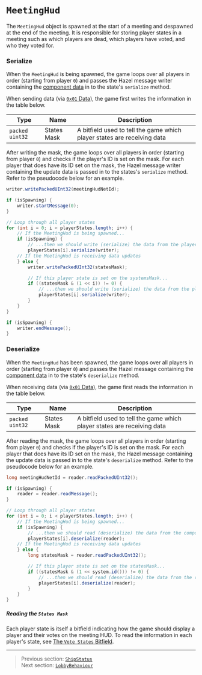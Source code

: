 # `MeetingHud`

The `MeetingHud` object is spawned at the start of a meeting and despawned at the end of the meeting. It is responsible for storing player states in a meeting such as which players are dead, which players have voted, and who they voted for.

### Serialize

When the `MeetingHud` is being spawned, the game loops over all players in order (starting from player `0`) and passes the Hazel message writer containing the [component data](../03_gamedata_and_gamedatato_message_types/04_spawn.md#the-component-structure) in to the state's `serialize` method.

When sending data (via [`0x01` Data](../03_gamedata_and_gamedatato_message_types/01_data.md)), the game first writes the information in the table below.

| Type | Name | Description |
| --- | --- | --- |
| `packed uint32` | States Mask | A bitfield used to tell the game which player states are receiving data |

After writing the mask, the game loops over all players in order (starting from player `0`) and checks if the player's ID is set on the mask. For each player that does have its ID set on the mask, the Hazel message writer containing the update data is passed in to the states's `serialize` method. Refer to the pseudocode below for an example.

```java
writer.writePackedUInt32(meetingHudNetId);

if (isSpawning) {
    writer.startMessage(0);
}

// Loop through all player states
for (int i = 0; i < playerStates.length; i++) {
    // If the MeetingHud is being spawned...
    if (isSpawning) {
        // ...then we should write (serialize) the data from the player state
        playerStates[i].serialize(writer);
    // If the MeetingHud is receiving data updates
    } else {
        writer.writePackedUInt32(statesMask);

        // If this player state is set on the systemsMask...
        if ((statesMask & (1 << i)) != 0) {
            // ...then we should write (serialize) the data from the player state
            playerStates[i].serialize(writer);
        }
    }
}

if (isSpawning) {
    writer.endMessage();
}
```

### Deserialize

When the `MeetingHud` has been spawned, the game loops over all players in order (starting from player `0`) and passes the Hazel message containing the [component data](../03_gamedata_and_gamedatato_message_types/04_spawn.md#the-component-structure) in to the state's `deserialize` method.

When receiving data (via [`0x01` Data](../03_gamedata_and_gamedatato_message_types/01_data.md)), the game first reads the information in the table below.

| Type | Name | Description |
| --- | --- | --- |
| `packed uint32` | States Mask | A bitfield used to tell the game which player states are receiving data |

After reading the mask, the game loops over all players in order (starting from player `0`) and checks if the player's ID is set on the mask. For each player that does have its ID set on the mask, the Hazel message containing the update data is passed in to the state's `deserialize` method. Refer to the pseudocode below for an example.

```java
long meetingHudNetId = reader.readPackedUInt32();

if (isSpawning) {
    reader = reader.readMessage();
}

// Loop through all player states
for (int i = 0; i < playerStates.length; i++) {
    // If the MeetingHud is being spawned...
    if (isSpawning) {
        // ...then we should read (deserialize) the data from the component message
        playerStates[i].deserialize(reader);
    // If the MeetingHud is receiving data updates
    } else {
        long statesMask = reader.readPackedUInt32();

        // If this player state is set on the statesMask...
        if ((statesMask & (1 << system.id())) != 0) {
            // ...then we should read (deserialize) the data from the component message
            playerStates[i].deserialize(reader);
        }
    }
}
```

##### Reading the `States Mask`

Each player state is itself a bitfield indicating how the game should display a player and their votes on the meeting HUD. To read the information in each player's state, see [The `Vote States` Bitfield](../04_rpc_message_types/23_votingcomplete.md#the-vote-states-bitfield).

---

> Previous section: [`ShipStatus`](00_shipstatus.md)<br>
> Next section: [`LobbyBehaviour`](02_lobbybehaviour.md)
